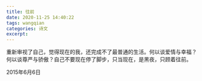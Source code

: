 ```yaml
---
title: 往前
date: 2020-11-25 14:40:22
tags: wangqian
categories: 诗文
excerpt: 
---
```

重新审视了自己，觉得现在的我，还完成不了最普通的生活。何以谈爱情与幸福？何以谈尊严与骄傲？自己不要现在停了脚步，只当现在，是黑夜，只顾着往前。

2015年6月6日
